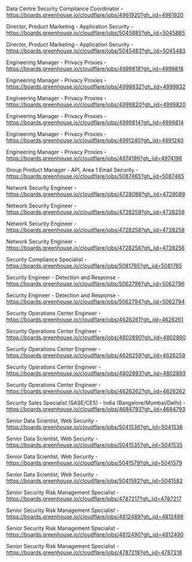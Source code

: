 Data Centre Security Compliance Coordinator - https://boards.greenhouse.io/cloudflare/jobs/4961920?gh_jid=4961920

Director, Product Marketing - Application Security  - https://boards.greenhouse.io/cloudflare/jobs/5045885?gh_jid=5045885

Director, Product Marketing - Application Security  - https://boards.greenhouse.io/cloudflare/jobs/5045483?gh_jid=5045483

Engineering Manager - Privacy Proxies - https://boards.greenhouse.io/cloudflare/jobs/4999818?gh_jid=4999818

Engineering Manager - Privacy Proxies - https://boards.greenhouse.io/cloudflare/jobs/4999832?gh_jid=4999832

Engineering Manager - Privacy Proxies - https://boards.greenhouse.io/cloudflare/jobs/4999820?gh_jid=4999820

Engineering Manager - Privacy Proxies - https://boards.greenhouse.io/cloudflare/jobs/4999814?gh_jid=4999814

Engineering Manager - Privacy Proxies - https://boards.greenhouse.io/cloudflare/jobs/4991240?gh_jid=4991240

Engineering Manager - Privacy Proxies - https://boards.greenhouse.io/cloudflare/jobs/4974196?gh_jid=4974196

Group Product Manager - API, Area 1 Email Security - https://boards.greenhouse.io/cloudflare/jobs/5087465?gh_jid=5087465

Network Security Engineer - https://boards.greenhouse.io/cloudflare/jobs/4728089?gh_jid=4728089

Network Security Engineer - https://boards.greenhouse.io/cloudflare/jobs/4728259?gh_jid=4728259

Network Security Engineer - https://boards.greenhouse.io/cloudflare/jobs/4728258?gh_jid=4728258

Network Security Engineer - https://boards.greenhouse.io/cloudflare/jobs/4728256?gh_jid=4728256

Security Compliance Specialist - https://boards.greenhouse.io/cloudflare/jobs/5081765?gh_jid=5081765

Security Engineer - Detection and Response - https://boards.greenhouse.io/cloudflare/jobs/5062796?gh_jid=5062796

Security Engineer - Detection and Response - https://boards.greenhouse.io/cloudflare/jobs/5062794?gh_jid=5062794

Security Operations Center Engineer - https://boards.greenhouse.io/cloudflare/jobs/4626261?gh_jid=4626261

Security Operations Center Engineer - https://boards.greenhouse.io/cloudflare/jobs/4802890?gh_jid=4802890

Security Operations Center Engineer - https://boards.greenhouse.io/cloudflare/jobs/4626259?gh_jid=4626259

Security Operations Center Engineer - https://boards.greenhouse.io/cloudflare/jobs/4802893?gh_jid=4802893

Security Operations Center Engineer - https://boards.greenhouse.io/cloudflare/jobs/4626262?gh_jid=4626262

Security Sales Specialist (SASE/CES) - India (Bangalore/Mumbai/Delhi) - https://boards.greenhouse.io/cloudflare/jobs/4684793?gh_jid=4684793

Senior Data Scientist, Web Security - https://boards.greenhouse.io/cloudflare/jobs/5041536?gh_jid=5041536

Senior Data Scientist, Web Security - https://boards.greenhouse.io/cloudflare/jobs/5041535?gh_jid=5041535

Senior Data Scientist, Web Security - https://boards.greenhouse.io/cloudflare/jobs/5041579?gh_jid=5041579

Senior Data Scientist, Web Security - https://boards.greenhouse.io/cloudflare/jobs/5041582?gh_jid=5041582

Senior Security Risk Management Specialist - https://boards.greenhouse.io/cloudflare/jobs/4787217?gh_jid=4787217

Senior Security Risk Management Specialist - https://boards.greenhouse.io/cloudflare/jobs/4812489?gh_jid=4812489

Senior Security Risk Management Specialist - https://boards.greenhouse.io/cloudflare/jobs/4812490?gh_jid=4812490

Senior Security Risk Management Specialist - https://boards.greenhouse.io/cloudflare/jobs/4787218?gh_jid=4787218

